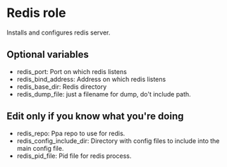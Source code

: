 # Redis role
Installs and configures redis server.

## Optional variables
* redis_port: Port on which redis listens
* redis_bind_address: Address on which redis listens
* redis_base_dir: Redis directory
* redis_dump_file: just a filename for dump, do't include path.


## Edit only if you know what you're doing
* redis_repo: Ppa repo to use for redis.
* redis_config_include_dir: Directory with config  files to include into the main config file.
* redis_pid_file: Pid file for redis process.
